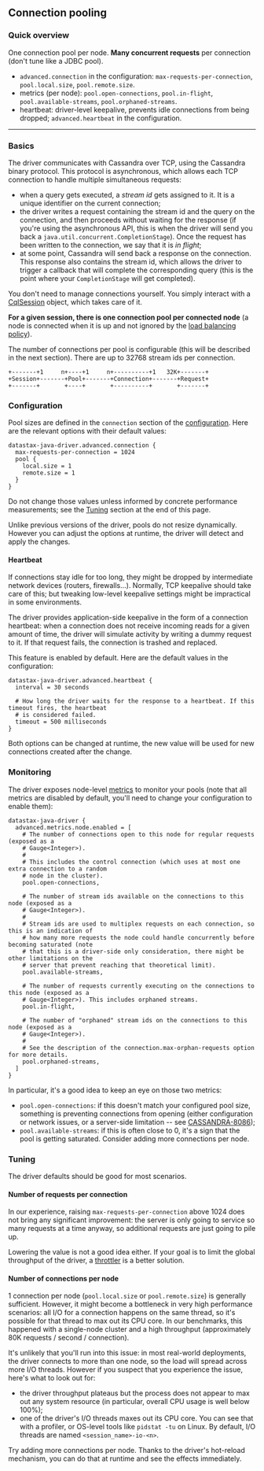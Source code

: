## Connection pooling

### Quick overview

One connection pool per node. **Many concurrent requests** per connection (don't tune like a JDBC
pool).

* `advanced.connection` in the configuration: `max-requests-per-connection`, `pool.local.size`,
  `pool.remote.size`.
* metrics (per node): `pool.open-connections`, `pool.in-flight`, `pool.available-streams`,
  `pool.orphaned-streams`.
* heartbeat: driver-level keepalive, prevents idle connections from being dropped;
  `advanced.heartbeat` in the configuration. 

-----

### Basics

The driver communicates with Cassandra over TCP, using the Cassandra binary protocol. This protocol
is asynchronous, which allows each TCP connection to handle multiple simultaneous requests:

* when a query gets executed, a *stream id* gets assigned to it. It is a unique identifier on the
  current connection;
* the driver writes a request containing the stream id and the query on the connection, and then
  proceeds without waiting for the response (if you're using the asynchronous API, this is when the
  driver will send you back a `java.util.concurrent.CompletionStage`). Once the request has been
  written to the connection, we say that it is *in flight*;
* at some point, Cassandra will send back a response on the connection. This response also contains
  the stream id, which allows the driver to trigger a callback that will complete the corresponding
  query (this is the point where your `CompletionStage` will get completed).

You don't need to manage connections yourself. You simply interact with a [CqlSession] object, which
takes care of it.

**For a given session, there is one connection pool per connected node** (a node is connected when
it is up and not ignored by the [load balancing policy](../load_balancing/)).

The number of connections per pool is configurable (this will be described in the next section).
There are up to 32768 stream ids per connection.

```ditaa
+-------+1     n+----+1     n+----------+1   32K+-------+
+Session+-------+Pool+-------+Connection+-------+Request+
+-------+       +----+       +----------+       +-------+
```

### Configuration

Pool sizes are defined in the `connection` section of the [configuration](../configuration/). Here
are the relevant options with their default values:

```
datastax-java-driver.advanced.connection {
  max-requests-per-connection = 1024
  pool {
    local.size = 1
    remote.size = 1
  }
}
```

Do not change those values unless informed by concrete performance measurements; see the
[Tuning](#tuning) section at the end of this page.

Unlike previous versions of the driver, pools do not resize dynamically. However you can adjust the
options at runtime, the driver will detect and apply the changes.

#### Heartbeat

If connections stay idle for too long, they might be dropped by intermediate network devices
(routers, firewalls...). Normally, TCP keepalive should take care of this; but tweaking low-level
keepalive settings might be impractical in some environments.

The driver provides application-side keepalive in the form of a connection heartbeat: when a
connection does not receive incoming reads for a given amount of time, the driver will simulate
activity by writing a dummy request to it. If that request fails, the connection is trashed and
replaced.

This feature is enabled by default. Here are the default values in the configuration:

```
datastax-java-driver.advanced.heartbeat {
  interval = 30 seconds

  # How long the driver waits for the response to a heartbeat. If this timeout fires, the heartbeat
  # is considered failed.
  timeout = 500 milliseconds
}
```

Both options can be changed at runtime, the new value will be used for new connections created after
the change.

### Monitoring

The driver exposes node-level [metrics](../metrics/) to monitor your pools (note that all metrics
are disabled by default, you'll need to change your configuration to enable them):

```
datastax-java-driver {
  advanced.metrics.node.enabled = [
    # The number of connections open to this node for regular requests (exposed as a
    # Gauge<Integer>).
    #
    # This includes the control connection (which uses at most one extra connection to a random
    # node in the cluster).
    pool.open-connections,
    
    # The number of stream ids available on the connections to this node (exposed as a
    # Gauge<Integer>).
    #
    # Stream ids are used to multiplex requests on each connection, so this is an indication of
    # how many more requests the node could handle concurrently before becoming saturated (note
    # that this is a driver-side only consideration, there might be other limitations on the
    # server that prevent reaching that theoretical limit).
    pool.available-streams,
    
    # The number of requests currently executing on the connections to this node (exposed as a
    # Gauge<Integer>). This includes orphaned streams.
    pool.in-flight,
    
    # The number of "orphaned" stream ids on the connections to this node (exposed as a
    # Gauge<Integer>).
    #
    # See the description of the connection.max-orphan-requests option for more details.
    pool.orphaned-streams,
  ]
}
```

In particular, it's a good idea to keep an eye on those two metrics:

* `pool.open-connections`: if this doesn't match your configured pool size, something is preventing
  connections from opening (either configuration or network issues, or a server-side limitation --
  see [CASSANDRA-8086]);
* `pool.available-streams`: if this is often close to 0, it's a sign that the pool is getting
  saturated. Consider adding more connections per node.

### Tuning

The driver defaults should be good for most scenarios.

#### Number of requests per connection

In our experience, raising `max-requests-per-connection` above 1024 does not bring any significant
improvement: the server is only going to service so many requests at a time anyway, so additional
requests are just going to pile up.

Lowering the value is not a good idea either. If your goal is to limit the global throughput of the
driver, a [throttler](../throttling) is a better solution.

#### Number of connections per node 

1 connection per node (`pool.local.size` or `pool.remote.size`) is generally sufficient. However, it
might become a bottleneck in very high performance scenarios: all I/O for a connection happens on
the same thread, so it's possible for that thread to max out its CPU core. In our benchmarks, this
happened with a single-node cluster and a high throughput (approximately 80K requests / second /
connection).

It's unlikely that you'll run into this issue: in most real-world deployments, the driver connects
to more than one node, so the load will spread across more I/O threads. However if you suspect that
you experience the issue, here's what to look out for:

* the driver throughput plateaus but the process does not appear to max out any system resource (in
  particular, overall CPU usage is well below 100%);
* one of the driver's I/O threads maxes out its CPU core. You can see that with a profiler, or
  OS-level tools like `pidstat -tu` on Linux. By default, I/O threads are named
  `<session_name>-io-<n>`.

Try adding more connections per node. Thanks to the driver's hot-reload mechanism, you can do that
at runtime and see the effects immediately.

[CqlSession]: https://docs.datastax.com/en/drivers/java/4.10/com/datastax/oss/driver/api/core/CqlSession.html
[CASSANDRA-8086]: https://issues.apache.org/jira/browse/CASSANDRA-8086